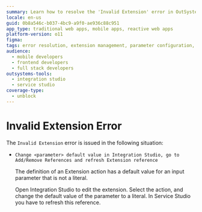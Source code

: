```yaml
---
summary: Learn how to resolve the 'Invalid Extension' error in OutSystems 11 (O11) by setting literal default values for input parameters in Integration Studio.
locale: en-us
guid: 0b8a546c-b037-4bc9-a9f0-ae936c88c951
app_type: traditional web apps, mobile apps, reactive web apps
platform-version: o11
figma:
tags: error resolution, extension management, parameter configuration, outsystems development, service studio integration
audience:
  - mobile developers
  - frontend developers
  - full stack developers
outsystems-tools:
  - integration studio
  - service studio
coverage-type:
  - unblock
---
```


# Invalid Extension Error

The `Invalid Extension` error is issued in the following situation:

* `Change <parameter> default value in Integration Studio, go to Add/Remove References and refresh Extension reference`
  
    The definition of an Extension action has a default value for an input parameter that is not a literal.

    Open Integration Studio to edit the extension. Select the action, and change the default value of the parameter to a literal. In Service Studio you have to refresh this reference.
